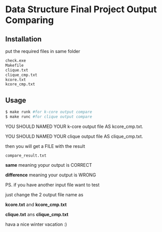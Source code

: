 # Data Structure Final Project Output Comparing
## Installation

put the required files in same folder
```bash
check.exe
Makefile
clique.txt
clique_cmp.txt
kcore.txt
kcore_cmp.txt
```
## Usage

```bash
$ make runk #for k-core output compare
$ make runc #for clique output compare
```
YOU SHOULD NAMED YOUR k-core output file AS kcore_cmp.txt.

YOU SHOULD NAMED YOUR clique output file AS clique_cmp.txt.

then you will get a FILE with the result

``` file
compare_result.txt
```

**same** meaning yopur output is CORRECT

**difference** meaning your output is WRONG

PS.
if you have another input file want to test

just change the 2 output file name as 

**kcore.txt** and **kcore_cmp.txt**

**clique.txt** ans **clique_cmp.txt**

hava a nice winter vacation :)
